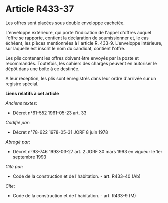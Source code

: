 # Article R433-37

Les offres sont placées sous double enveloppe cachetée.

L'enveloppe extérieure, qui porte l'indication de l'appel d'offres auquel l'offre se rapporte, contient la déclaration de
soumissionner et, le cas échéant, les pièces mentionnées à l'article R. 433-9. L'enveloppe intérieure, sur laquelle est
inscrit le nom du candidat, contient l'offre.

Les plis contenant les offres doivent être envoyés par la poste et recommandés. Toutefois, les cahiers des charges peuvent en
autoriser le dépôt dans une boîte à ce destinée.

A leur réception, les plis sont enregistrés dans leur ordre d'arrivée sur un registre spécial.

**Liens relatifs à cet article**

_Anciens textes_:

  - Décret n°61-552 1961-05-23 art. 33

_Codifié par_:

  - Décret n°78-622 1978-05-31 JORF 8 juin 1978

_Abrogé par_:

  - Décret n°93-746 1993-03-27 art. 2 JORF 30 mars 1993 en vigueur le 1er septembre 1993

_Cité par_:

  - Code de la construction et de l'habitation. - art. R433-40 (Ab)

_Cite_:

  - Code de la construction et de l'habitation. - art. R433-9 (M)
